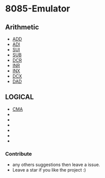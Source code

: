# 8085-Emulator

## Arithmetic
-  <a href="https://www.tutorialspoint.com/instruction-type-add-r-in-8085-microprocessor">ADD</a>
-  <a href="https://www.tutorialspoint.com/instruction-type-adi-d8-in-8085-microprocessor#:~:text=In%208085%20Instruction%20set%2C%20ADI,immediate%20data%20to%20the%20Accumulator.&text=It%20occupies%202%2DBytes%20in,affected%20based%20on%20the%20result.">ADI</a>
-  <a href="https://www.tutorialspoint.com/instruction-type-sui-d8-in-8085-microprocessor">SUI</a>
-  <a href="https://www.tutorialspoint.com/instruction-type-sub-r-in-8085-microprocessor">SUB</a>
- <a href="https://www.tutorialspoint.com/instruction-type-dcr-r-in-8085-microprocessor">DCR</a>
- <a href="https://www.tutorialspoint.com/instruction-type-inr-r-in-8085-microprocessor#:~:text=In%208085%20Instruction%20set%2C%20INR,M%20pointed%20by%20HL%20pair.&text=This%20instruction%20is%20used%20to,increased%20by%20amount%201%20only.">INR</a>
- <a href="https://www.tutorialspoint.com/instruction-type-inx-rp-in-8085-microprocessor#:~:text=In%208085%20Instruction%20set%2C%20INX,of%20the%20following%20register%20pairs.&text=A%20register%20pair%20is%20generally,store%2016%2Dbit%20memory%20address.">INX</a>
- <a href="https://www.tutorialspoint.com/instruction-type-dcx-sp-in-8085-microprocessor#:~:text=In%208085%20Instruction%20set%2C%20DCX,only%201%2DByte%20in%20memory.">DCX</a>
- <a href="https://www.tutorialspoint.com/instruction-type-dad-rp-in-8085-microprocessor">DAD</a>

## LOGICAL
- <a href="https://www.tutorialspoint.com/instruction-to-complement-accumulator-in-8085-microprocessor">CMA</a>
- <a href=""></a>
- <a href=""></a>
- <a href=""></a>
- <a href=""></a>
- <a href=""></a>
- <a href=""></a>

### Contribute

- any others suggestions then leave a issue.
- Leave a star if you like the project :)
